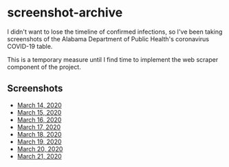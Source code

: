 # screenshot-archive

I didn't want to lose the timeline of confirmed infections, so I've been taking screenshots of the Alabama Department of Public Health's coronavirus COVID-19 table. 

This is a temporary measure until I find time to implement the web scraper component of the project.

## Screenshots

* [March 14, 2020](3-14-2020.png)
* [March 15, 2020](3-15-2020.png)
* [March 16, 2020](3-16-2020.png)
* [March 17, 2020](3-17-2020.png)
* [March 18, 2020](3-18-2020.jpg)
* [March 19, 2020](3-19-2020.jpg)
* [March 20, 2020](3-20-2020.jpg)
* [March 21, 2020](3-21-2020.jpg)